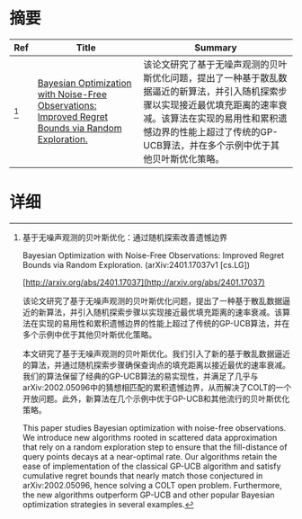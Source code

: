 # 摘要

| Ref | Title | Summary |
| --- | --- | --- |
| [^1] | [Bayesian Optimization with Noise-Free Observations: Improved Regret Bounds via Random Exploration.](http://arxiv.org/abs/2401.17037) | 该论文研究了基于无噪声观测的贝叶斯优化问题，提出了一种基于散乱数据逼近的新算法，并引入随机探索步骤以实现接近最优填充距离的速率衰减。该算法在实现的易用性和累积遗憾边界的性能上超过了传统的GP-UCB算法，并在多个示例中优于其他贝叶斯优化策略。 |

# 详细

[^1]: 基于无噪声观测的贝叶斯优化：通过随机探索改善遗憾边界

    Bayesian Optimization with Noise-Free Observations: Improved Regret Bounds via Random Exploration. (arXiv:2401.17037v1 [cs.LG])

    [http://arxiv.org/abs/2401.17037](http://arxiv.org/abs/2401.17037)

    该论文研究了基于无噪声观测的贝叶斯优化问题，提出了一种基于散乱数据逼近的新算法，并引入随机探索步骤以实现接近最优填充距离的速率衰减。该算法在实现的易用性和累积遗憾边界的性能上超过了传统的GP-UCB算法，并在多个示例中优于其他贝叶斯优化策略。

    

    本文研究了基于无噪声观测的贝叶斯优化。我们引入了新的基于散乱数据逼近的算法，并通过随机探索步骤确保查询点的填充距离以接近最优的速率衰减。我们的算法保留了经典的GP-UCB算法的易实现性，并满足了几乎与arXiv:2002.05096中的猜想相匹配的累积遗憾边界，从而解决了COLT的一个开放问题。此外，新算法在几个示例中优于GP-UCB和其他流行的贝叶斯优化策略。

    This paper studies Bayesian optimization with noise-free observations. We introduce new algorithms rooted in scattered data approximation that rely on a random exploration step to ensure that the fill-distance of query points decays at a near-optimal rate. Our algorithms retain the ease of implementation of the classical GP-UCB algorithm and satisfy cumulative regret bounds that nearly match those conjectured in arXiv:2002.05096, hence solving a COLT open problem. Furthermore, the new algorithms outperform GP-UCB and other popular Bayesian optimization strategies in several examples.
    

